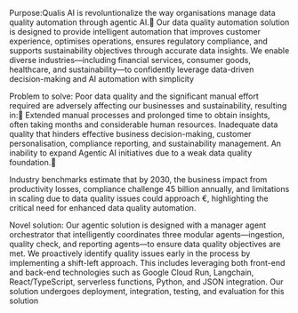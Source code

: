 Purpose:Qualis AI is revoluntionalize the way organisations manage data quality automation through agentic AI.
Our data quality automation solution is designed to provide intelligent automation that improves customer experience, optimises operations, ensures regulatory compliance, and supports sustainability objectives through accurate data insights.
We enable diverse industries—including financial services, consumer goods, healthcare, and sustainability—to confidently leverage data-driven decision-making and AI automation with simplicity

Problem to solve: Poor data quality and the significant manual effort required are adversely affecting our businesses and sustainability, resulting in:
Extended manual processes and prolonged time to obtain insights, often taking months and considerable human resources.
Inadequate data quality that hinders effective business decision-making, customer personalisation, compliance reporting, and sustainability management.
An inability to expand Agentic AI initiatives due to a weak data quality foundation.

Industry benchmarks estimate that by 2030, the business impact from productivity losses, compliance challenge 45 billion annually, and limitations in scaling due to data quality issues could approach €,
highlighting the critical need for enhanced data quality automation.

Novel solution:
Our agentic solution is designed with a manager agent orchestrator that intelligently coordinates three modular agents—ingestion, quality check, and reporting agents—to ensure data quality objectives are met.
We proactively identify quality issues early in the process by implementing a shift-left approach. This includes leveraging both front-end and back-end technologies such as Google Cloud Run, Langchain, React/TypeScript, serverless functions, Python, and JSON integration.
Our solution undergoes deployment, integration, testing, and evaluation for this solution









